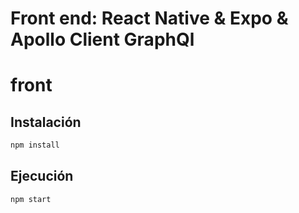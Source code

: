 # Front end: React Native & Expo & Apollo Client GraphQl

# front

## Instalación

```bash
npm install
```

## Ejecución

```bash
npm start
```
